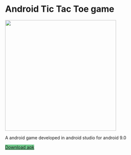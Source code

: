 # Android Tic Tac Toe game
<img src="https://raw.githubusercontent.com/HEMASE-6566/Android-Tic-Tac-Toe-Game/4af6d3d6d8a112ff0ff5707e9332c67ebeb775a8/Android%20tic%20tac%20toe.gif" width="360"/>

A android game developed in android studio for android 9.0

<a href='https://github.com/HEMASE-6566/Android-Tic-Tac-Toe-Game/blob/main/app/release/app-release.apk?raw=true' style="background-color: #14a73e98 ;" class="button" type="submit">Download apk</a>
